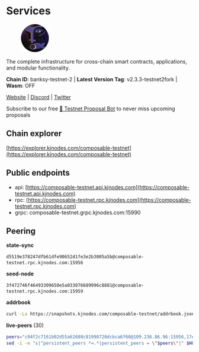 # Services

<figure><img src="https://raw.githubusercontent.com/kj89/cosmos-images/main/logos/composable.png" alt=""><figcaption></figcaption></figure>

The complete infrastructure for cross-chain smart  contracts, applications, and modular functionality.

**Chain ID**: banksy-testnet-2 | **Latest Version Tag**: v2.3.3-testnet2fork | **Wasm**: OFF

[Website](https://www.composable.finance) | [Discord](https://discord.gg/composable) | [Twitter](https://twitter.com/ComposableFin)



Subscribe to our free [🤖 Testnet Proposal Bot](https://t.me/kjnodes_testnet_proposal_bot) to never miss upcoming proposals


## Chain explorer
[https://explorer.kjnodes.com/composable-testnet](https://explorer.kjnodes.com/composable-testnet)

## Public endpoints

* api: [https://composable-testnet.api.kjnodes.com](https://composable-testnet.api.kjnodes.com)
* rpc: [https://composable-testnet.rpc.kjnodes.com](https://composable-testnet.rpc.kjnodes.com)
* grpc: composable-testnet.grpc.kjnodes.com:15990

## Peering

**state-sync**

```text
d5519e378247dfb61dfe90652d1fe3e2b3005a5b@composable-testnet.rpc.kjnodes.com:15956
```

**seed-node**

```text
3f472746f46493309650e5a033076689996c8881@composable-testnet.rpc.kjnodes.com:15959
```

**addrbook**
```bash
curl -Ls https://snapshots.kjnodes.com/composable-testnet/addrbook.json > $HOME/.banksy/config/addrbook.json
```

**live-peers** (30)
```bash
peers="c94f2c7161b02d55a62680c81998720dcbca6f60@109.236.86.96:15956,17ef33af803d45dff5eb164c655ea3aa4b4fa147@75.119.135.34:15656,fb195038778f02f9dfbfbad1cb2166dfd1caa142@65.21.200.161:15956,234fa34c415ebd65ede285f4098dcd6e762b0882@65.108.230.113:21206,56d356813115fc8f22450379b095b3e59290fba5@65.109.48.181:31656,2ca32b1aba0208008738ddefe44d5239bef2e894@95.217.144.107:22256,fe82bb3e15e4cee715f47a9ccb925134b9131669@46.4.213.193:26656,d14707d7abaeb27c040210d5343bf4141e29f513@65.108.13.154:37656,e6aa2a81f4b48b99d4d3f2ecd7739596af56d34d@148.113.143.196:26656,8859e665f2eca25da78aaf4d2e541407885b08d8@5.78.72.11:26656,156d57dfe94634eaba1c30f9ec2ce5ccee8410e1@65.21.88.12:2000,5070c358e90f8005b2049ff2e6d8e95adeb9bdd3@144.76.182.73:40656,367de894f877be9a9592f9d506c3082798b603e9@148.251.82.189:40656,d9b5a5910c1cf6b52f79aae4cf97dd83086dfc25@65.108.229.93:27656,7521d65a4102259fa26816383fea2f8f21a3b1ea@65.109.116.21:11154,872c8a78a17a24d6f44e1126c46ef52069c7bb18@65.109.80.150:2630,c4a216e6c01859509ffd8a94deee39a27fba525a@51.89.232.234:26656,f5fe55ea62334c68d08e6565794fe5c472936bf8@95.217.57.232:56656,5c2a752c9b1952dbed075c56c600c3a79b58c395@185.16.39.172:26976,eba3bc4613f3dac61201374ce09bee1fad00dc54@51.91.219.141:44003,945e8384ea51c5c6f7b9a90df8d8da120516d897@65.21.225.10:47656,7fc16efbb3e56d81245a0828198d580b3f246f58@51.91.30.173:3000,a39973a3ea8e5d9228c20e1c2a83f946fe1fb342@51.250.4.215:36656,d5519e378247dfb61dfe90652d1fe3e2b3005a5b@65.109.68.190:15956,97ef8c9bc1b4d38088f453709b2d5bf06a19ebe6@95.216.14.45:26656,d850d1525f38622c2e8ea97a2ff91c63f8c8669c@193.26.159.34:12656,20f2608c9bc262df91d96027e1d5054ddee9c86c@142.132.209.236:22256,76065204ea3c9dbe8a722960b077b0ce62d05164@65.109.82.112:22656,0d533334454f9b95b01cb53c2704c7d48f19806c@71.236.119.108:41656,a9f62bf2505ba9dee4503ad0c383ad31a787d75a@212.23.222.6:11156"
sed -i -e "s|^persistent_peers *=.*|persistent_peers = \"$peers\"|" $HOME/.banksy/config/config.toml
```
